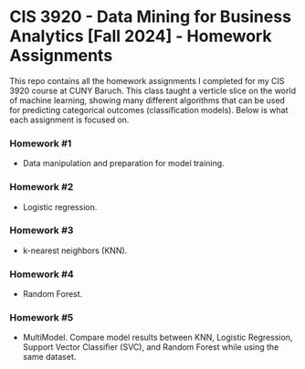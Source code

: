 # CIS 3920 - Data Mining for Business Analytics [Fall 2024] - Homework Assignments
This repo contains all the homework assignments I completed for my CIS 3920 course at CUNY Baruch. This class taught a verticle slice on the world of machine learning, showing many different algorithms that can be used for predicting categorical outcomes (classification models). Below is what each assignment is focused on.

### Homework #1
- Data manipulation and preparation for model training.

### Homework #2
- Logistic regression.

### Homework #3
- k-nearest neighbors (KNN).

### Homework #4 
- Random Forest.

### Homework #5
- MultiModel. Compare model results between KNN, Logistic Regression, Support Vector Classifier (SVC), and Random Forest while using the same dataset. 
